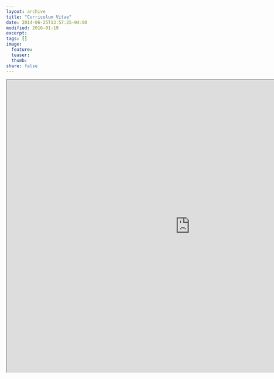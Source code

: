 ```yaml
---
layout: archive
title: "Curriculum Vitae"
date: 2014-06-25T13:57:25-04:00
modified: 2016-01-19
excerpt:
tags: []
image:
  feature:
  teaser:
  thumb:
share: false
---
```


<iframe src="https://drive.google.com/file/d/0B9JIlsQYkQBWenhsRVlqWGRtc0E/preview" width="1000" height="800"></iframe>
